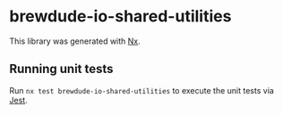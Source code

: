 # brewdude-io-shared-utilities

This library was generated with [Nx](https://nx.dev).

## Running unit tests

Run `nx test brewdude-io-shared-utilities` to execute the unit tests via [Jest](https://jestjs.io).

